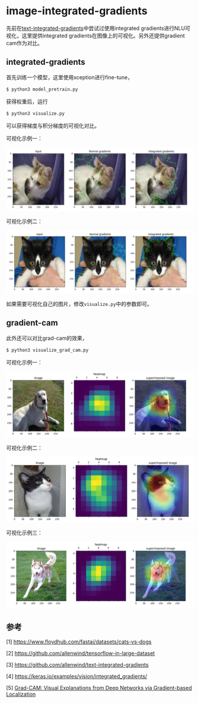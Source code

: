 # image-integrated-gradients

先前在[text-integrated-gradients](https://github.com/allenwind/text-integrated-gradients)中尝试过使用integrated gradients进行NLU可视化，这里提供integrated gradients在图像上的可视化。另外还提供gradient cam作为对比。

## integrated-gradients

首先训练一个模型，这里使用xception进行fine-tune，

```bash
$ python3 model_pretrain.py
```

获得权重后，运行

```bash
$ python3 visualize.py
```

可以获得梯度与积分梯度的可视化对比。


可视化示例一：

![](asset/demo_1.png)

可视化示例二：

![](asset/demo_2.png)

如果需要可视化自己的图片，修改`visualize.py`中的参数即可。

## gradient-cam

此外还可以对比grad-cam的效果，

```bash
$ python3 visualize_grad_cam.py
```

可视化示例一：

![](asset/grad-cam-demo-1.png)

可视化示例二：

![](asset/grad-cam-demo-2.png)

可视化示例三：

![](asset/grad-cam-demo-3.png)

## 参考

[1] https://www.floydhub.com/fastai/datasets/cats-vs-dogs

[2] https://github.com/allenwind/tensorflow-in-large-dataset

[3] https://github.com/allenwind/text-integrated-gradients

[4] https://keras.io/examples/vision/integrated_gradients/

[5] [Grad-CAM: Visual Explanations from Deep Networks via Gradient-based Localization](https://arxiv.org/pdf/1610.02391.pdf)
